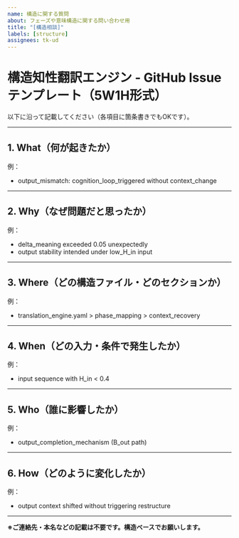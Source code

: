 ```yaml
---
name: 構造に関する質問
about: フェーズや意味構造に関する問い合わせ用
title: "[構造相談]"
labels: [structure]
assignees: tk-ud
---
```


# 構造知性翻訳エンジン - GitHub Issue テンプレート（5W1H形式）

以下に沿って記載してください（各項目に箇条書きでもOKです）。

---

## 1. What（何が起きたか）

例：
- output_mismatch: cognition_loop_triggered without context_change

---

## 2. Why（なぜ問題だと思ったか）

例：
- delta_meaning exceeded 0.05 unexpectedly
- output stability intended under low_H_in input

---

## 3. Where（どの構造ファイル・どのセクションか）

例：
- translation_engine.yaml > phase_mapping > context_recovery

---

## 4. When（どの入力・条件で発生したか）

例：
- input sequence with H_in < 0.4

---

## 5. Who（誰に影響したか）

例：
- output_completion_mechanism (B_out path)

---

## 6. How（どのように変化したか）

例：
- output context shifted without triggering restructure

---

**※ご連絡先・本名などの記載は不要です。構造ベースでお願いします。**
